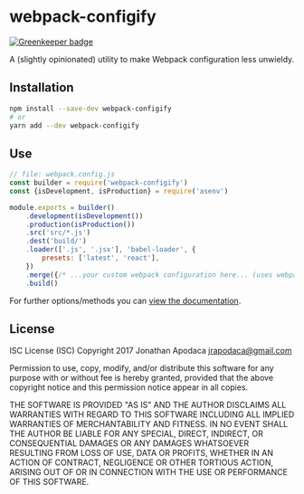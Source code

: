 # webpack-configify

[![Greenkeeper badge](https://badges.greenkeeper.io/jrop/webpack-configify.svg)](https://greenkeeper.io/)

A (slightly opinionated) utility to make Webpack configuration less unwieldy.

## Installation

```sh
npm install --save-dev webpack-configify
# or
yarn add --dev webpack-configify
```

## Use

```js
// file: webpack.config.js
const builder = require('webpack-configify')
const {isDevelopment, isProduction} = require('asenv')

module.exports = builder()
	.development(isDevelopment())
	.production(isProduction())
	.src('src/*.js')
	.dest('build/')
	.loader(['.js', '.jsx'], 'babel-loader', {
		presets: ['latest', 'react'],
	})
	.merge({/* ...your custom webpack configuration here... (uses webpack-merge) */})
	.build()
```

For further options/methods you can [view the documentation](https://jrop.github.io/webpack-configify/).

## License

ISC License (ISC)
Copyright 2017 Jonathan Apodaca <jrapodaca@gmail.com>

Permission to use, copy, modify, and/or distribute this software for any purpose with or without fee is hereby granted, provided that the above copyright notice and this permission notice appear in all copies.

THE SOFTWARE IS PROVIDED "AS IS" AND THE AUTHOR DISCLAIMS ALL WARRANTIES WITH REGARD TO THIS SOFTWARE INCLUDING ALL IMPLIED WARRANTIES OF MERCHANTABILITY AND FITNESS. IN NO EVENT SHALL THE AUTHOR BE LIABLE FOR ANY SPECIAL, DIRECT, INDIRECT, OR CONSEQUENTIAL DAMAGES OR ANY DAMAGES WHATSOEVER RESULTING FROM LOSS OF USE, DATA OR PROFITS, WHETHER IN AN ACTION OF CONTRACT, NEGLIGENCE OR OTHER TORTIOUS ACTION, ARISING OUT OF OR IN CONNECTION WITH THE USE OR PERFORMANCE OF THIS SOFTWARE.
